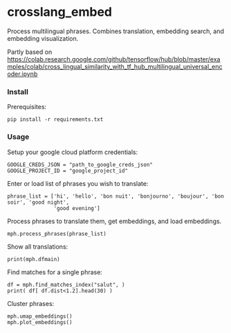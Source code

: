 # crosslang_embed

Process multilingual phrases.
Combines translation, embedding search, and embedding visualization.

Partly based on https://colab.research.google.com/github/tensorflow/hub/blob/master/examples/colab/cross_lingual_similarity_with_tf_hub_multilingual_universal_encoder.ipynb

### Install

Prerequisites:
```
pip install -r requirements.txt
```

### Usage

Setup your google cloud platform credentials:
```
GOOGLE_CREDS_JSON = "path_to_google_creds_json"
GOOGLE_PROJECT_ID = "google_project_id"
```

Enter or load list of phrases you wish to translate:
```
phrase_list = ['hi', 'hello', 'bon nuit', 'bonjourno', 'boujour', 'bon soir', 'good night',
               'good evening']
```

Process phrases to translate them, get embeddings, and load embeddings.
```
mph.process_phrases(phrase_list)
```

Show all translations:
```
print(mph.dfmain)
```

Find matches for a single phrase:
```
df = mph.find_matches_index("salut", )
print( df[ df.dist<1.2].head(30) )
```

Cluster phrases:
```
mph.umap_embeddings()
mph.plot_embeddings()
```
